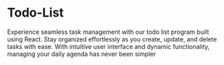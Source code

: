 # Todo-List
Experience seamless task management with our todo list program built using React. Stay organized effortlessly as you create, update, and delete tasks with ease. With intuitive user interface and dynamic functionality, managing your daily agenda has never been simpler
